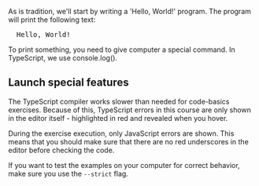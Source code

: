 As is tradition, we'll start by writing a 'Hello, World!' program. The program will print the following text:

<pre class='hexlet-basics-output'>
  Hello, World!
</pre>

To print something, you need to give computer a special command. In TypeScript, we use console.log().

## Launch special features

The TypeScript compiler works slower than needed for code-basics exercises. Because of this, TypeScript errors in this course are only shown in the editor itself - highlighted in red and revealed when you hover.

During the exercise execution, only JavaScript errors are shown. This means that you should make sure that there are no red underscores in the editor before checking the code.

If you want to test the examples on your computer for correct behavior, make sure you use the `--strict` flag.
